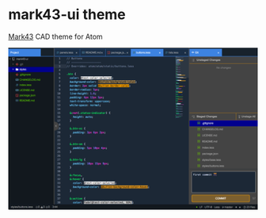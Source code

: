 # mark43-ui theme

[Mark43](https://mark43.com) CAD theme for Atom

![Mark43 theme for Atom](/preview.png "Mark43 theme for Atom")
